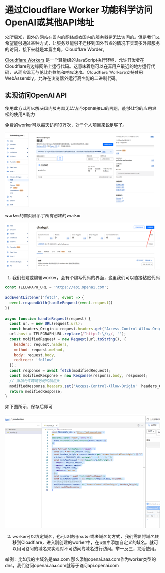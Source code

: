 # 通过Cloudflare Worker 功能科学访问OpenAI或其他API地址

众所周知，国外的网站在国内的网络或者国内的服务器是无法访问的。但是我们又希望能够通过某种方式，让服务器能够不迁移到国外节点的情况下实现多外部服务的访问，接下来就是本篇主角，Cloudflare Worder。

[Cloudflare Workers](https://developers.cloudflare.com/workers/) 是一个轻量级的JavaScript执行环境，允许开发者在Cloudflare的边缘网络上运行代码。这意味着您可以在离用户最近的地方运行代码，从而实现无与伦比的性能和响应速度。Cloudflare Workers支持使用WebAssembly，允许在浏览器外运行高性能的二进制代码。

## 实现访问OpenAI API

使用此方式可以解决国内服务器无法访问openai接口的问题，能够让你的应用轻松的使用AI能力

免费的worker可以每天访问10万次，对于个人项目来说足够了。

![Cloudflare Worker main](./public/cloudflare-worker.png)

worker的首页展示了所有创建的worker

![Cloudflare Worker create](./public/cloudflare-worker-create.png)

1. 我们创建或编辑worker，会有个编写代码的界面，这里我们可以直接粘贴代码

```js
const TELEGRAPH_URL = 'https://api.openai.com';

addEventListener('fetch', event => {
  event.respondWith(handleRequest(event.request))
})

async function handleRequest(request) {
  const url = new URL(request.url);
  const headers_Origin = request.headers.get("Access-Control-Allow-Origin") || "*"
  url.host = TELEGRAPH_URL.replace(/^https?:\/\//, '');
  const modifiedRequest = new Request(url.toString(), {
    headers: request.headers,
    method: request.method,
    body: request.body,
    redirect: 'follow'
  });
  const response = await fetch(modifiedRequest);
  const modifiedResponse = new Response(response.body, response);
  // 添加允许跨域访问的响应头
  modifiedResponse.headers.set('Access-Control-Allow-Origin', headers_Origin);
  return modifiedResponse;
}
```

如下图所示，保存后即可

![Cloudflare Worker edit](./public/cloudflare-worker-edit.png)

2. worker可以绑定域名，也可以使用router或者域名的方式，我们需要将域名转移到Cloudflare，进入刚创建的worker中，在``设置``中添加自定义的域名。就可以用可访问的域名来实现对不可访问的域名进行访问。举一反三，灵活使用。

举例：比如我的主域名是aaa.com 那么添加openai.aaa.com作为worker类型的dns，我们访问openai.aaa.com就等于访问api.openai.com